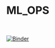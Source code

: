 # ML_OPS
<br>

[![Binder](https://mybinder.org/badge_logo.svg)](https://mybinder.org/v2/gh/Gcc1012/ML_OPS_Practical2/HEAD)

<br>
